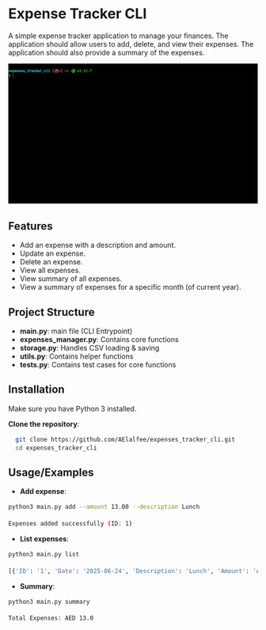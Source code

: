 
# Expense Tracker CLI

A simple expense tracker application to manage your finances. The application should allow users to add, delete, and view their expenses. The application should also provide a summary of the expenses.


<a href="https://roadmap.sh/projects/expense-tracker" target="_blank">
<img src="preview.gif" alt="Preview">
</a>

## Features

- Add an expense with a description and amount.
- Update an expense.
- Delete an expense.
- View all expenses.
- View summary of all expenses.
- View a summary of expenses for a specific month (of current year).


## Project Structure

- **main.py**: main file (CLI Entrypoint) 
- **expenses_manager.py**: Contains core functions
- **storage.py**: Handles CSV loading & saving
- **utils.py**: Contains helper functions
- **tests.py**: Contains test cases for core functions
## Installation

Make sure you have Python 3 installed.

**Clone the repository**:

```bash
  git clone https://github.com/AElalfee/expenses_tracker_cli.git
  cd expenses_tracker_cli
```
    
## Usage/Examples

- **Add expense**:

```bash
python3 main.py add --amount 13.00 --description Lunch

Expenses added successfully (ID: 1)
```

- **List expenses**:

```bash
python3 main.py list

[{'ID': '1', 'Date': '2025-06-24', 'Description': 'Lunch', 'Amount': 'AED 13.0'}]
```

- **Summary**:

```bash
python3 main.py summary

Total Expenses: AED 13.0
```
